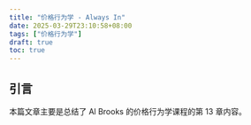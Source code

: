 ```yaml
---
title: "价格行为学 - Always In"
date: 2025-03-29T23:10:58+08:00
tags: ["价格行为学"] 
draft: true
toc: true
---
```


##  引言

本篇文章主要是总结了 Al Brooks 的价格行为学课程的第 13 章内容。  

## 
